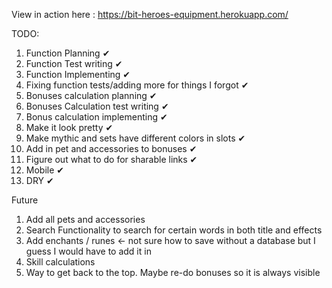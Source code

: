 View in action here : https://bit-heroes-equipment.herokuapp.com/

TODO:

1. Function Planning ✔
2. Function Test writing ✔
3. Function Implementing ✔
4. Fixing function tests/adding more for things I forgot ✔
5. Bonuses calculation planning ✔
6. Bonuses Calculation test writing ✔
7. Bonus calculation implementing ✔
8. Make it look pretty ✔
81. Make mythic and sets have different colors in slots ✔
82. Add in pet and accessories to bonuses ✔
9. Figure out what to do for sharable links ✔
10. Mobile ✔
11. DRY ✔

Future

1. Add all pets and accessories
2. Search Functionality to search for certain words in both title and effects
3. Add enchants / runes <- not sure how to save without a database but I guess I would have to add it in
4. Skill calculations
5. Way to get back to the top. Maybe re-do bonuses so it is always visible